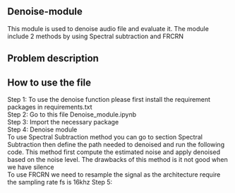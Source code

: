 ## Denoise-module
This module is used to denoise audio file and evaluate it. The module include 2 methods by using Spectral subtraction and FRCRN 
## Problem description

## How to use the file
Step 1: To use the denoise function please first install the requirement packages in requirements.txt\
Step 2: Go to this file Denoise_module.ipynb\
Step 3: Import the necessary package\
Step 4: Denoise module\
To use Spectral Subtraction method you can go to section Spectral Subtraction then define the path needed to denoised and run the following code. This method first compute the estimated noise and apply denoised based on the noise level. The drawbacks of this method is it not good when we have silence \
To use FRCRN we need to resample the signal as the architecture require the sampling rate fs is 16khz
Step 5: 
